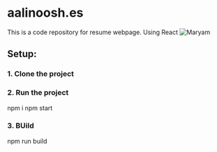 # aalinoosh.es
This is a code repository for resume webpage. Using React
![Maryam](https://i.ibb.co/3f4pTDb/Screenshot-2021-03-23-at-10-37-06.png)

## Setup:

### 1. Clone the project

### 2. Run the project

npm i
npm start

### 3. BUild

npm run build
